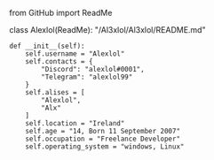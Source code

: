 from GitHub import ReadMe

class Alexlol(ReadMe):
    "/Al3xlol/Al3xlol/README.md"

    def __init__(self):
        self.username = "Alexlol"
        self.contacts = {
            "Discord": "alexlol#0001",
            "Telegram": "alexlol99"
        }
        self.alises = [
            "Alexlol",
            "Alx"
        ]
        self.location = "Ireland"
        self.age = "14, Born 11 September 2007"
        self.occupation = "Freelance Developer"
        self.operating_system = "windows, Linux"
